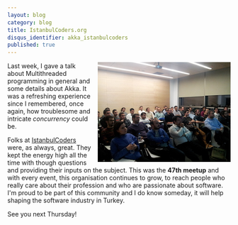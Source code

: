 ```yaml
---
layout: blog
category: blog
title: IstanbulCoders.org
disqus_identifier: akka_istanbulcoders
published: true
---
```


<img src="/assets/img/istcoders_akka.jpeg" style="float: right; padding-left: 10px; padding-bottom: 10px;"/>

Last week, I gave a talk about Multithreaded programming in general and some details about Akka. It was a refreshing experience since I remembered, once again, how troublesome and intricate *concurrency* could be.

Folks at [IstanbulCoders](http://istanbulcoders.org) were, as always, great. They kept the energy high all the time with though questions and providing their inputs on the subject. This was the **47th meetup** and with every event, this organisation continues to grow, to reach people who really care about their profession and who are passionate about software. I'm proud to be part of this community and I do know someday, it will help shaping the software industry in Turkey.

See you next Thursday!